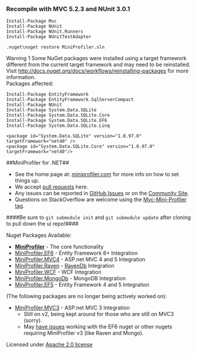 ### Recompile with MVC 5.2.3 and NUnit 3.0.1

```
Install-Package Mvc
Install-Package NUnit
Install-Package NUnit.Runners
Install-Package NUnitTestAdapter 

.nuget\nuget restore MiniProfiler.sln
```

Warning	1	Some NuGet packages were installed using a target framework different from the current target framework and may need to be reinstalled. 
Visit http://docs.nuget.org/docs/workflows/reinstalling-packages for more information.  
Packages affected: 
```
Install-Package EntityFramework
Install-Package EntityFramework.SqlServerCompact
Install-Package NUnit
Install-Package System.Data.SQLite
Install-Package System.Data.SQLite.Core
Install-Package System.Data.SQLite.EF6
Install-Package System.Data.SQLite.Linq

<package id="System.Data.SQLite" version="1.0.97.0" targetFramework="net40" />
<package id="System.Data.SQLite.Core" version="1.0.97.0" targetFramework="net40"/>
```

##MiniProfiler for .NET##

* See the home page at: [miniprofiler.com](http://miniprofiler.com) for more info on how to set things up.
* We accept [pull requests](https://github.com/MiniProfiler/dotnet/pulls) here.
* Any issues can be reported in [GitHub Issues](https://github.com/MiniProfiler/dotnet/issues) or on the [Community Site](http://community.miniprofiler.com/).
* Questions on StackOverflow are welcome using the [Mvc-Mini-Profiler tag](http://stackoverflow.com/questions/tagged/mvc-mini-profiler). 

####Be sure to `git submodule init` and `git submodule update` after cloning to pull down the ui repo!####

Nuget Packages Available:

  * **[MiniProfiler](https://www.nuget.org/packages/MiniProfiler/)** - The core functionality 
  * [MiniProfiler.EF6](https://www.nuget.org/packages/MiniProfiler.EF6/) - Entity Framework 6+ Integration
  * [MiniProfiler.MVC4](https://www.nuget.org/packages/MiniProfiler.Mvc4/) - ASP.net MVC 4 and 5 Integration
  * [MiniProfiler.Raven](https://www.nuget.org/packages/MiniProfiler.Raven/) - [RavenDb](http://ravendb.net) Integration
  * [MiniProfiler.WCF](https://www.nuget.org/packages/MiniProfiler.WCF/) - WCF Integration
  * [MiniProfiler.MongoDb](https://www.nuget.org/packages/MiniProfiler.MongoDb/) - MongoDB Integration
  * [MiniProfiler.EF5](https://www.nuget.org/packages/MiniProfiler.EF5/) - Entity Framework 4 and 5 Integration

(The following packages are no longer being actively worked on):

  * [MiniProfiler.MVC3](https://www.nuget.org/packages/MiniProfiler.MVC3/) - ASP.net MVC 3 Integration
	  * Still on v2, being kept around for those who are still on MVC3 (sorry).
	  * May [have issues](https://github.com/MiniProfiler/dotnet/issues/81) working with the EF6 nuget or other nugets requiring MiniProfiler v3 (like Raven and Mongo).

Licensed under [Apache 2.0 license](http://www.apache.org/licenses/LICENSE-2.0)
